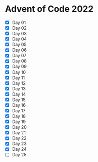 # Advent of Code 2022

- [X] Day 01
- [X] Day 02
- [X] Day 03
- [X] Day 04
- [X] Day 05
- [X] Day 06
- [X] Day 07
- [X] Day 08
- [X] Day 09
- [X] Day 10
- [X] Day 11
- [X] Day 12
- [X] Day 13
- [X] Day 14
- [X] Day 15
- [X] Day 16
- [X] Day 17
- [X] Day 18
- [X] Day 19
- [X] Day 20
- [X] Day 21
- [X] Day 22
- [X] Day 23
- [X] Day 24
- [ ] Day 25
